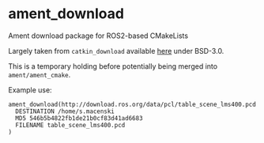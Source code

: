 # ament_download
Ament download package for ROS2-based CMakeLists

Largely taken from `catkin_download` available [here](https://github.com/ros/catkin/blob/kinetic-devel/cmake/catkin_download.cmake) under BSD-3.0. 

This is a temporary holding before potentially being merged into `ament/ament_cmake`.

Example use:

```
ament_download(http://download.ros.org/data/pcl/table_scene_lms400.pcd
  DESTINATION /home/s.macenski
  MD5 546b5b4822fb1de21b0cf83d41ad6683
  FILENAME table_scene_lms400.pcd
)
```

